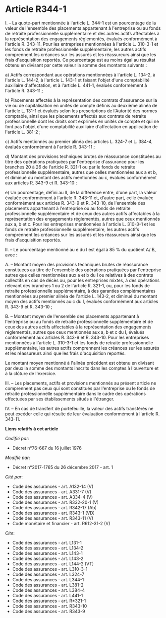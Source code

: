 # Article R344-1

I. – La quote-part mentionnée à l'article L. 344-1 est un pourcentage de la valeur de l'ensemble des placements appartenant à
l'entreprise ou au fonds de retraite professionnelle supplémentaire et des autres actifs affectables à la représentation des
engagements réglementés, évalués conformément à l'article R. 343-11. Pour les entreprises mentionnées à l'article L. 310-3-1
et les fonds de retraite professionnelle supplémentaire, les autres actifs comprennent les créances sur les assurés et les
réassureurs ainsi que les frais d'acquisition reportés. Ce pourcentage est au moins égal au résultat obtenu en divisant par
cette valeur la somme des montants suivants : 

a) Actifs correspondant aux opérations mentionnées à l'article L. 134-2, à l'article L. 144-2, à l'article L. 143-1 et
faisant l'objet d'une comptabilité auxiliaire d'affectation, et à l'article L. 441-1, évalués conformément à l'article R.
343-11 ; 

b) Placements affectés à la représentation des contrats d'assurance sur la vie ou de capitalisation en unités de compte
définis au deuxième alinéa de l'article L. 131-1 et évalués selon les prescriptions de l'Autorité des normes comptable, ainsi
que les placements affectés aux contrats de retraite professionnelle dont les droits sont exprimés en unités de compte et qui
ne font pas l'objet d'une comptabilité auxiliaire d'affectation en application de l'article L. 381-2 ; 

c) Actifs mentionnés au premier alinéa des articles L. 324-7 et L. 384-4, évalués conformément à l'article R. 343-11 ; 

d) Montant des provisions techniques brutes de réassurance constituées au titre des opérations pratiquées par l'entreprise
d'assurance pour les branches 20 à 26 de l'article R. 321-1 ou par le fonds de retraite professionnelle supplémentaire,
autres que celles mentionnées aux a et b, et diminué du montant des actifs mentionnés au c, évalués conformément aux articles
R. 343-9 et R. 343-10 ; 

e) Un pourcentage, défini au II, de la différence entre, d'une part, la valeur évaluée conformément à l'article R. 343-11 et,
d'autre part, celle évaluée conformément aux articles R. 343-9 et R. 343-10, de l'ensemble des placements appartenant à
l'entreprise ou au fonds de retraite professionnelle supplémentaire et de ceux des autres actifs affectables à la
représentation des engagements réglementés, autres que ceux mentionnés aux a, b et c. Pour les entreprises mentionnées à
l'article L. 310-3-1 et les fonds de retraite professionnelle supplémentaire, les autres actifs comprennent les créances sur
les assurés et les réassureurs ainsi que les frais d'acquisition reportés. 

II. – Le pourcentage mentionné au e du I est égal à 85 % du quotient A/ B, avec : 

A. – Montant moyen des provisions techniques brutes de réassurance constituées au titre de l'ensemble des opérations
pratiquées par l'entreprise autres que celles mentionnées aux a et b du I ou relatives à des contrats collectifs en cas de
décès ou, pour les entreprises mixtes, à des opérations relevant des branches 1 ou 2 de l'article R. 321-1, ou, pour les
fonds de retraite professionnelle supplémentaire, à des garanties complémentaires mentionnées au premier alinéa de l'article
L. 143-2, et diminué du montant moyen des actifs mentionnés au c du I, évalués conformément aux articles R. 343-9 et R.
343-10 ; 

B. – Montant moyen de l'ensemble des placements appartenant à l'entreprise ou au fonds de retraite professionnelle
supplémentaire et de ceux des autres actifs affectables à la représentation des engagements réglementés, autres que ceux
mentionnés aux a, b et c du I, évalués conformément aux articles R. 343-9 et R. 343-10. Pour les entreprises mentionnées à
l'article L. 310-3-1 et les fonds de retraite professionnelle supplémentaire, les autres actifs comprennent les créances sur
les assurés et les réassureurs ainsi que les frais d'acquisition reportés. 

Le montant moyen mentionné à l'alinéa précédent est obtenu en divisant par deux la somme des montants inscrits dans les
comptes à l'ouverture et à la clôture de l'exercice. 

III. – Les placements, actifs et provisions mentionnés au présent article ne comprennent pas ceux qui sont constitués par
l'entreprise ou le fonds de retraite professionnelle supplémentaire dans le cadre des opérations effectuées par ses
établissements situés à l'étranger. 

IV. – En cas de transfert de portefeuille, la valeur des actifs transférés ne peut excéder celle qui résulte de leur
évaluation conformément à l'article R. 343-11.

**Liens relatifs à cet article**

_Codifié par_:

  - Décret n°76-667 du 16 juillet 1976

_Modifié par_:

  - Décret n°2017-1765 du 26 décembre 2017 - art. 1

_Cité par_:

  - Code des assurances - art. A132-14 (V)
  - Code des assurances - art. A331-7 (V)
  - Code des assurances - art. A334-4 (V)
  - Code des assurances - art. R332-20-1 (V)
  - Code des assurances - art. R342-17 (Ab)
  - Code des assurances - art. R343-1 (VD)
  - Code des assurances - art. R343-11 (V)
  - Code monétaire et financier - art. R612-31-2 (V)

_Cite_:

  - Code des assurances - art. L131-1
  - Code des assurances - art. L134-2
  - Code des assurances - art. L143-1
  - Code des assurances - art. L143-2
  - Code des assurances - art. L144-2 (VT)
  - Code des assurances - art. L310-3-1
  - Code des assurances - art. L324-7
  - Code des assurances - art. L344-1
  - Code des assurances - art. L381-2
  - Code des assurances - art. L384-4
  - Code des assurances - art. L441-1
  - Code des assurances - art. R*321-1
  - Code des assurances - art. R343-10
  - Code des assurances - art. R343-9
